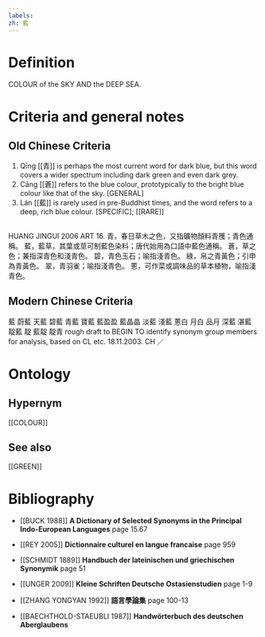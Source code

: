 ```yaml
---
labels: 
zh: 藍
---
```


# Definition
COLOUR of the SKY AND the DEEP SEA.
# Criteria and general notes
## Old Chinese Criteria
1. Qīng [[青]] is perhaps the most current word for dark blue, but this word covers a wider spectrum including dark green and even dark grey.
2. Cāng [[蒼]] refers to the blue colour, prototypically to the bright blue colour like that of the sky.
[GENERAL]
3. Lán [[藍]] is rarely used in pre-Buddhist times, and the word refers to a deep, rich blue colour.
[SPECIFIC]; [[RARE]]
## 
HUANG JINGUI 2006
ART 16.
青，春日草木之色，又指礦物顏料青雘；青色通稱。
藍，藍草，其葉或莖可制藍色染料；唐代始用為口語中藍色通稱。
蒼，草之色；兼指深青色和淺青色。
碧，青色玉石；喻指淺青色。
綠，帛之青黃色；引申為青黃色。
翠，青羽雀；喻指淺青色。
蔥，可作菜或調味品的草本植物，喻指淺青色。
## Modern Chinese Criteria
藍
蔚藍
天藍
碧藍
青藍
寶藍
藍盈盈
藍晶晶
淡藍
淺藍
蔥白
月白
品月
深藍
湛藍
靛藍
靛
藍靛
靛青
rough draft to BEGIN TO identify synonym group members for analysis, based on CL etc. 18.11.2003. CH ／
# Ontology

## Hypernym
[[COLOUR]]
## See also
[[GREEN]]
# Bibliography
- [[BUCK 1988]]
**A Dictionary of Selected Synonyms in the Principal Indo-European Languages** page 15.67

- [[REY 2005]]
**Dictionnaire culturel en langue francaise** page 959

- [[SCHMIDT 1889]]
**Handbuch der lateinischen und griechischen Synonymik** page 51

- [[UNGER 2009]]
**Kleine Schriften Deutsche Ostasienstudien** page 1-9

- [[ZHANG YONGYAN 1992]]
**語言學論集** page 100-13

- [[BAECHTHOLD-STAEUBLI 1987]]
**Handwörterbuch des deutschen Aberglaubens** 
